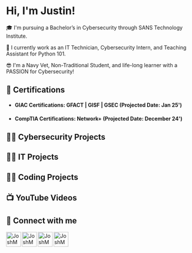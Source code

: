 <h1>Hi, I'm Justin! <br/></h1>  

🎓 I'm pursuing a Bachelor’s in Cybersecurity through SANS Technology Institute.  

🐏 I currently work as an IT Technician, Cybersecurity Intern, and Teaching Assistant for Python 101.  

😎 I'm a Navy Vet, Non-Traditional Student, and life-long learner with a PASSION for Cybersecurity!

  
<h2>📃 Certifications </h2>

- <h4>GIAC Certifications:  GFACT | GISF | GSEC (Projected Date: Jan 25') </h4>  

- <h4>CompTIA Certifications:  Network+ (Projected Date: December 24') </h4>  



 

<h2>👨‍💻 Cybersecurity Projects</h2>


<!--
- <b>Data Structures and Algorithms Practice (AlgoExpert)</b>
  - [Praciting DS & Algos in Python](https://github.com/joshmadakor1/Algorithms-Practice)
- <b>Full Stack Web App (React, NodeJS, Azure, and Machine Learning Components)</b>
  - [Image Analysis Middleware](https://github.com/joshmadakor1/4chan-Image-Analysis-Middleware-C964) <b><i>(Potentially NSFW)</b></i>
- <b>PowerShell</b>
  - [Windows EventLog: Failed RDP Logins Source IP to full GeoData Conversion](https://github.com/joshmadakor1/Sentinel-Lab)
  - [JWipe (Disk Wiping Utility)](https://github.com/joshmadakor1/Jwipe.PowerShell)
  - [Active Directory Bulk User Creation](https://github.com/joshmadakor1/AD_PS)
  - [FIM (File Integrity Monitor)](https://github.com/joshmadakor1/PowerShell-Integrity-FIM)
- <b>C# (.NET Desktop Applications)</b>
  - [Ransomware Proof of Concept (Encrypter)](https://github.com/joshmadakor1/EncrypterPOC)
  - [Ransomware Proof of Concept (Decrypter)](https://github.com/joshmadakor1/DecrypterPOC)
  - [Keylogger with Email Capability](https://github.com/joshmadakor1/Key-Logger-With-Email)
- <b>Python</b>
  - [Package Delivery Application (Datastructures and Algorithms Demo)](https://github.com/joshmadakor1/Package-Delivery-Pathfinding-Algorithm)
-->

<h2>👨‍💻 IT Projects</h2>

<h2>👨‍💻 Coding Projects</h2>


<h2>📺 YouTube Videos</h2>

<!--
- [How to get into Cybersecurity Starting From Zero](https://www.youtube.com/watch?v=a83ASGn_V_s)
- [A Day in the Life of a Cybersecurity Anayst](https://www.youtube.com/watch?v=uHy3oM7NnoU)
- [How to Create a KeyLogger (C#)](https://www.youtube.com/watch?v=N-L9hklSlNk)
- [Ransomware Demonstration (C#)](https://www.youtube.com/watch?v=OfvdQeh79s0)
- [Is WGU Legit?](https://www.youtube.com/watch?v=E2MwRWxDBkA)

-->

<h2> 🤳 Connect with me</h2>

[<img align="left" alt="JoshMadakor | YouTube" width="40px" src="https://cdn.jsdelivr.net/npm/simple-icons@v3/icons/youtube.svg" />][youtube]
[<img align="left" alt="JoshMadakor | Twitter" width="40px" src="https://cdn.jsdelivr.net/npm/simple-icons@v3/icons/twitter.svg" />][twitter]
[<img align="left" alt="JoshMadakor | LinkedIn" width="40px" src="https://cdn.jsdelivr.net/npm/simple-icons@v3/icons/linkedin.svg" />][linkedin]
[<img align="left" alt="JoshMadakor | Instagram" width="40px" src="https://cdn.jsdelivr.net/npm/simple-icons@v3/icons/instagram.svg" />][instagram]

[twitter]: https://x.com/AnbuSecOps
[youtube]: https://www.youtube.com/channel/UCUYt7w8-Fshuso7JG2ghp3A
[instagram]: https://www.instagram.com/anbu_secops/
[linkedin]: https://www.linkedin.com/in/justintimothymoore/

<!--
**joshmadakor1/joshmadakor1** is a ✨ _special_ ✨ repository because its `README.md` (this file) appears on your GitHub profile.

Here are some ideas to get you started:

- 🔭 I’m currently working on ...
- 🌱 I’m currently learning ...
- 👯 I’m looking to collaborate on ...
- 🤔 I’m looking for help with ...
- 💬 Ask me about ...
- 📫 How to reach me: ...
- 😄 Pronouns: ...
- ⚡ Fun fact: ...
-->
